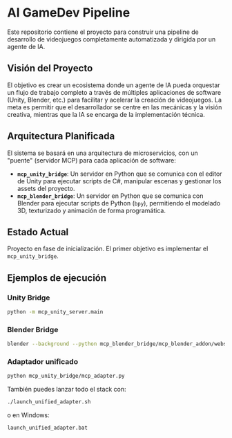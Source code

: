 # AI GameDev Pipeline

Este repositorio contiene el proyecto para construir una pipeline de desarrollo de videojuegos completamente automatizada y dirigida por un agente de IA.

## Visión del Proyecto

El objetivo es crear un ecosistema donde un agente de IA pueda orquestar un flujo de trabajo completo a través de múltiples aplicaciones de software (Unity, Blender, etc.) para facilitar y acelerar la creación de videojuegos. La meta es permitir que el desarrollador se centre en las mecánicas y la visión creativa, mientras que la IA se encarga de la implementación técnica.

## Arquitectura Planificada

El sistema se basará en una arquitectura de microservicios, con un "puente" (servidor MCP) para cada aplicación de software:

- **`mcp_unity_bridge`**: Un servidor en Python que se comunica con el editor de Unity para ejecutar scripts de C#, manipular escenas y gestionar los assets del proyecto.
- **`mcp_blender_bridge`**: Un servidor en Python que se comunica con Blender para ejecutar scripts de Python (`bpy`), permitiendo el modelado 3D, texturizado y animación de forma programática.

## Estado Actual

Proyecto en fase de inicialización. El primer objetivo es implementar el `mcp_unity_bridge`.

## Ejemplos de ejecución

### Unity Bridge
```sh
python -m mcp_unity_server.main
```

### Blender Bridge
```sh
blender --background --python mcp_blender_bridge/mcp_blender_addon/websocket_server.py
```

### Adaptador unificado
```sh
python mcp_unity_bridge/mcp_adapter.py
```

También puedes lanzar todo el stack con:
```sh
./launch_unified_adapter.sh
```
 o en Windows:
```bat
launch_unified_adapter.bat
```

